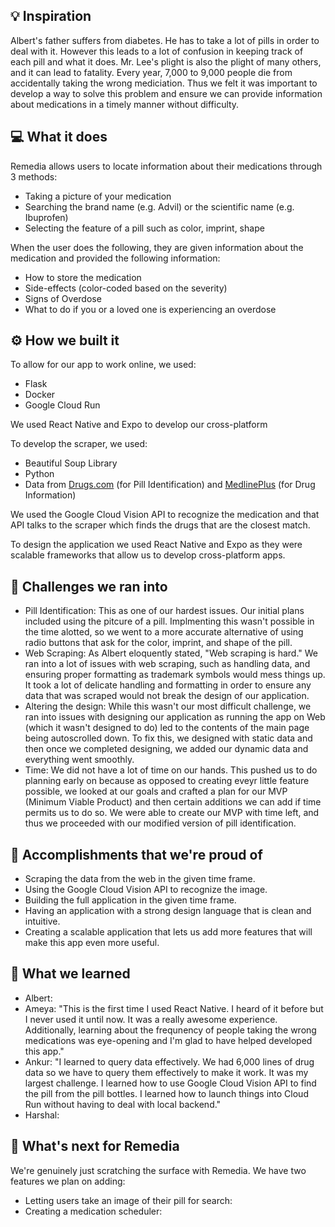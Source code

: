 ## 💡 Inspiration
Albert's father suffers from diabetes. He has to take a lot of pills in order to deal with it. However this leads to a lot of confusion in keeping track of each pill and what it does. Mr. Lee's plight is also the plight of many others, and it can lead to fatality. Every year, 7,000 to 9,000 people die from accidentally taking the wrong mediciation. Thus we felt it was important to develop a way to solve this problem and ensure we can provide information about medications in a timely manner without difficulty.

## 💻 What it does
Remedia allows users to locate information about their medications through 3 methods:
- Taking a picture of your medication
- Searching the brand name (e.g. Advil) or the scientific name (e.g. Ibuprofen)
- Selecting the feature of a pill such as color, imprint, shape

When the user does the following, they are given information about the medication and provided the following information:

- How to store the medication
- Side-effects (color-coded based on the severity)
- Signs of Overdose
- What to do if you or a loved one is experiencing an overdose

## ⚙️ How we built it
To allow for our app to work online, we used:
- Flask
- Docker
- Google Cloud Run

We used React Native and Expo to develop our cross-platform 

To develop the scraper, we used:
- Beautiful Soup Library
- Python
- Data from [Drugs.com](https://www.drugs.com/pill_identification.html) (for Pill Identification) and [MedlinePlus](https://medlineplus.gov/druginformation.html) (for Drug Information)

We used the Google Cloud Vision API to recognize the medication and that API talks to the scraper which finds the drugs that are the closest match.

To design the application we used React Native and Expo as they were scalable frameworks that allow us to develop cross-platform apps.

## 🧠 Challenges we ran into
- Pill Identification: This as one of our hardest issues. Our initial plans included using the pitcure of a pill. Implmenting this wasn't possible in the time alotted, so we went to a more accurate alternative of using radio buttons that ask for the color, imprint, and shape of the pill. 
- Web Scraping: As Albert eloquently stated, "Web scraping is hard." We ran into a lot of issues with web scraping, such as handling data, and ensuring proper formatting as trademark symbols would mess things up. It took a lot of delicate handling and formatting in order to ensure any data that was scraped would not break the design of our application.
- Altering the design: While this wasn't our most difficult challenge, we ran into issues with designing our application as running the app on Web (which it wasn't designed to do) led to the contents of the main page being autoscrolled down. To fix this, we designed with static data and then once we completed designing, we added our dynamic data and everything went smoothly.
- Time: We did not have a lot of time on our hands. This pushed us to do planning early on because as opposed to creating eveyr little feature possible, we looked at our goals and crafted a plan for our MVP (Minimum Viable Product) and then certain additions we can add if time permits us to do so. We were able to create our MVP with time left, and thus we proceeded with our modified version of pill identification.

## 🏅 Accomplishments that we're proud of

- Scraping the data from the web in the given time frame.
- Using the Google Cloud Vision API to recognize the image.
- Building the full application in the given time frame.
- Having an application with a strong design language that is clean and intuitive.
- Creating a scalable application that lets us add more features that will make this app even more useful.

## 📖 What we learned
- Albert: 
- Ameya: "This is the first time I used React Native. I heard of it before but I never used it until now. It was a really awesome experience. Additionally, learning about the frequnency of people taking the wrong medications was eye-opening and I'm glad to have helped developed this app."
- Ankur: "I learned to query data effectively. We had 6,000 lines of drug data so we have to query them effectively to make it work. It was my largest challenge. I learned how to use Google Cloud Vision API to find the pill from the pill bottles. I learned how to launch things into Cloud Run without having to deal with local backend." 
- Harshal: 

## 🚀 What's next for Remedia
We're genuinely just scratching the surface with Remedia. We have two features we plan on adding:
- Letting users take an image of their pill for search: 
- Creating a medication scheduler: 
